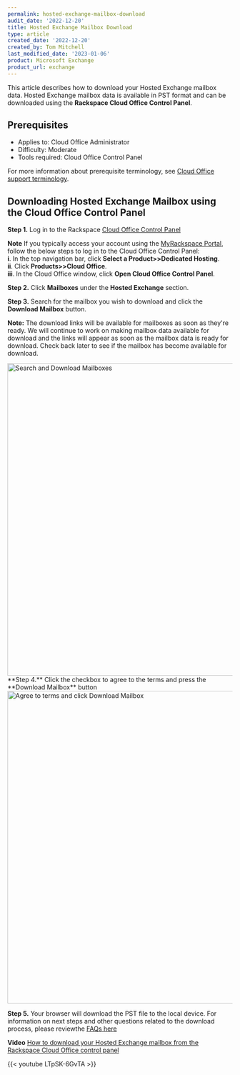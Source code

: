 ```yaml
---
permalink: hosted-exchange-mailbox-download
audit_date: '2022-12-20'
title: Hosted Exchange Mailbox Download
type: article
created_date: '2022-12-20'
created_by: Tom Mitchell
last_modified_date: '2023-01-06'
product: Microsoft Exchange
product_url: exchange
---
```


This article describes how to download your Hosted Exchange mailbox data. Hosted Exchange mailbox data is available in PST format and can be downloaded using the **Rackspace Cloud Office Control Panel**. 

Prerequisites
--------------------------------------------

 - Applies to: Cloud Office Administrator
 - Difficulty: Moderate
 - Tools required: Cloud Office Control Panel

 For more information about prerequisite terminology, see [Cloud Office support terminology](https://docs.rackspace.com/support/how-to/cloud-office-support-terminology/).
	
Downloading Hosted Exchange Mailbox using the Cloud Office Control Panel
-----------------------------------------------------------------

**Step 1.**
Log in to the Rackspace 
[Cloud Office Control Panel](https://cp.rackspace.com/)

**Note** If you typically access your account using the [MyRackspace Portal](https://login.rackspace.com/login), follow the below steps to log in to the Cloud Office Control Panel:
<br />**i**.  In the top navigation bar, click **Select a Product>>Dedicated Hosting**.
<br />**ii**.	Click **Products>>Cloud Office**.
<br />**iii**. In the Cloud Office window, click **Open Cloud Office Control Panel**.

**Step 2.**  Click **Mailboxes** under the **Hosted Exchange** section.

**Step 3.** Search for the mailbox you wish to download and click the **Download Mailbox** button.

**Note:** The download links will be available for mailboxes as soon as they're ready. We will
continue to work on making mailbox data available for download and the links will appear as
soon as the mailbox data is ready for download. Check back later to see if the mailbox has
become available for download.

<img width="700" alt="Search and Download Mailboxes" src="/support/how-to/hosted-exchange-mailbox-download/manage-download-mailbox.png">

<br />
**Step 4.** Click the checkbox to agree to the terms and press the **Download Mailbox** button

<img width="700" alt="Agree to terms and click Download Mailbox" src="/support/how-to/hosted-exchange-mailbox-download/download-mailbox-modal.png">
<br />

**Step 5.** Your browser will download the PST file to the local device. For information on next steps and other questions related to the download process, please reviewthe [FAQs here](https://www.rackspace.com/sites/default/files/2022-12/Data-Recovery-FAQs-1.pdf)

**Video** [How to download your Hosted Exchange mailbox from the Rackspace Cloud Office control panel](https://youtu.be/LTpSK-6GvTA)
<!-- YouTube video embed for https://youtu.be/LTpSK-6GvTA -->
{{< youtube LTpSK-6GvTA >}}

